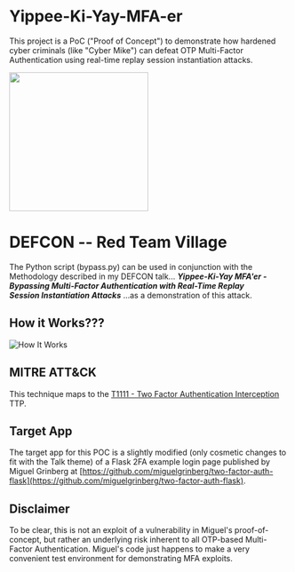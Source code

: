 # Yippee-Ki-Yay-MFA-er
This project is a PoC ("Proof of Concept") to demonstrate how hardened cyber criminals (like "Cyber Mike") can defeat OTP Multi-Factor Authentication using real-time replay session instantiation attacks.  

<img src="https://raw.githubusercontent.com/pan0pt1c0n/Yippee-Ki-Yay-MFA-er/master/CyberMike.png" width="250"/>

# DEFCON -- Red Team Village
The Python script (bypass.py) can be used in conjunction with the Methodology described in my DEFCON talk...
***Yippee-Ki-Yay MFA'er - Bypassing Multi-Factor Authentication with Real-Time Replay  
Session Instantiation Attacks***
...as a demonstration of this attack.

## How it Works???
![How It Works](https://raw.githubusercontent.com/pan0pt1c0n/Yippee-Ki-Yay-MFA-er/master/HowItWorks.png)


## MITRE ATT&CK
This technique maps to the [T1111 - Two Factor Authentication Interception](https://attack.mitre.org/techniques/T1111/) TTP.

## Target App
The target app for this POC is a slightly modified (only cosmetic changes to fit with the Talk theme) of a Flask 2FA example login page published by Miguel Grinberg at [https://github.com/miguelgrinberg/two-factor-auth-flask](https://github.com/miguelgrinberg/two-factor-auth-flask).

## Disclaimer
To be clear, this is not an exploit of a vulnerability in Miguel's proof-of-concept, but rather an underlying risk inherent to all OTP-based Multi-Factor Authentication. Miguel's code just happens to make a very convenient test environment for demonstrating MFA exploits.
